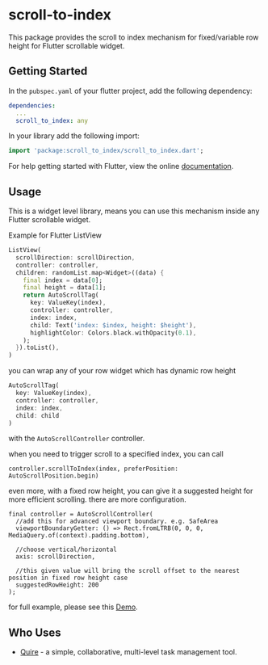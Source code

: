 # scroll-to-index

This package provides the scroll to index mechanism for fixed/variable row height for Flutter scrollable widget.

## Getting Started

In the `pubspec.yaml` of your flutter project, add the following dependency:

```yaml
dependencies:
  ...
  scroll_to_index: any
```

In your library add the following import:

```dart
import 'package:scroll_to_index/scroll_to_index.dart';
```

For help getting started with Flutter, view the online [documentation](https://flutter.io/).

## Usage

This is a widget level library, means you can use this mechanism inside any Flutter scrollable widget.

Example for Flutter ListView

``` dart
ListView(
  scrollDirection: scrollDirection,
  controller: controller,
  children: randomList.map<Widget>((data) {
  	final index = data[0];
  	final height = data[1];
    return AutoScrollTag(
      key: ValueKey(index),
      controller: controller,
      index: index,
      child: Text('index: $index, height: $height'),
      highlightColor: Colors.black.withOpacity(0.1),
    );
  }).toList(),
)

```

you can wrap any of your row widget which has dynamic row height

``` dart
AutoScrollTag(
  key: ValueKey(index),
  controller: controller,
  index: index,
  child: child
)
```

with the `AutoScrollController` controller.

when you need to trigger scroll to a specified index, you can call

```
controller.scrollToIndex(index, preferPosition: AutoScrollPosition.begin)
```

even more, with a fixed row height, you can give it a suggested height for more efficient scrolling. there are more configuration.

```
final controller = AutoScrollController(
  //add this for advanced viewport boundary. e.g. SafeArea
  viewportBoundaryGetter: () => Rect.fromLTRB(0, 0, 0, MediaQuery.of(context).padding.bottom),

  //choose vertical/horizontal
  axis: scrollDirection,

  //this given value will bring the scroll offset to the nearest position in fixed row height case
  suggestedRowHeight: 200
);
```

for full example, please see this [Demo](https://github.com/quire-io/scroll-to-index/blob/master/example/lib/main.dart).

## Who Uses

* [Quire](https://quire.io) - a simple, collaborative, multi-level task management tool.